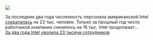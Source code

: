 <!--2025-03-05 11:00:49-->
<div class="yb">
  <div class="rss smaller1 habr"><img src="https://habrastorage.org/webt/rs/cz/19/rscz19oravbzw9s_q0jbydtpemc.jpeg" /><p>За последние два года численность персонала американской Intel <a href="https://www.calcalistech.com/ctechnews/article/sjyy811gtye" rel="noopener noreferrer nofollow">сократилась</a> на 23 тыс. человек. Только за прошлый год число работников компании снизилось на 16 тыс. Intel продолжает... <br><a class="light" href="https://habr.com/ru/news/888148/?utm_source=habrahabr&utm_medium=rss&utm_campaign=888148">За два года Intel уволила 23 тысячи сотрудников</a></div>
</div>
